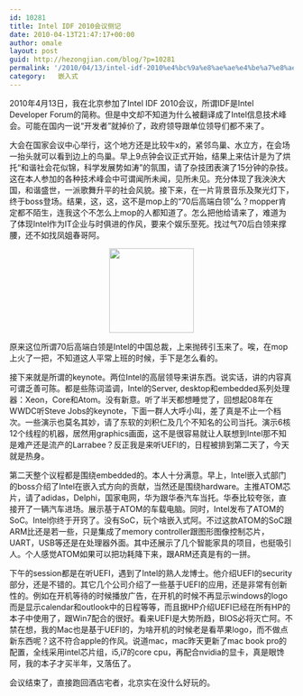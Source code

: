 ```yaml
---
id: 10281
title: Intel IDF 2010会议侧记
date: 2010-04-13T21:47:17+00:00
author: omale
layout: post
guid: http://hezongjian.com/blog/?p=10281
permalink: '/2010/04/13/intel-idf-2010%e4%bc%9a%e8%ae%ae%e4%be%a7%e8%ae%b0/'
category:   嵌入式  
---
```

2010年4月13日，我在北京参加了Intel IDF 2010会议，所谓IDF是Intel Developer Forum的简称。但是中文却不知道为什么被翻译成了Intel信息技术峰会。可能在国内一说&ldquo;开发者&rdquo;就掉价了，政府领导跟单位领导们都不来了。

大会在国家会议中心举行，这个地方还是比较牛x的，紧邻鸟巢、水立方，在会场一抬头就可以看到边上的鸟巢。早上9点钟会议正式开始，结果上来估计是为了烘托&ldquo;和谐社会花似锦，科学发展势如涛&rdquo;的氛围，请了杂技团表演了15分钟的杂技。这在本人参加的各种技术峰会中可谓闻所未闻，见所未见。充分体现了我泱泱大国，和谐盛世，一派歌舞升平的社会风貌。接下来，在一片背景音乐及聚光灯下，终于boss登场。结果，这，这，这不是mop上的&ldquo;70后高端白领&rdquo;么？mopper肯定都不陌生，连我这个不怎么上mop的人都知道了。怎么把他给请来了，难道为了体现Intel作为IT企业与时俱进的作风，要来个娱乐至死。找过气70后白领来撑腰，还不如找凤姐春哥阿。

<p style="text-align: center;">
  <a href="/uploads/2010/04/70.jpg"><img alt="" class="aligncenter size-thumbnail wp-image-10283" height="150" src="/uploads/2010/04/70-150x150.jpg" title="70" width="150" srcset="/uploads/2010/04/70-150x150.jpg 150w, /uploads/2010/04/70-100x100.jpg 100w" sizes="(max-width: 150px) 100vw, 150px" /></a>
</p>

原来这位所谓70后高端白领是Intel的中国总裁，上来抛砖引玉来了。唉，在mop上火了一把，不知道这人平常上班的时候，手下是怎么看的。

接下来就是所谓的keynote。两位Intel的高层领导来讲东西。说实话，讲的内容真可谓乏善可陈。都是些陈词滥调，Intel的Server, desktop和embedded系列处理器：Xeon，Core和Atom。没有新意。听了半天都想睡觉了，回想起08年在WWDC听Steve Jobs的keynote，下面一群人大呼小叫，差了真是不止一个档次。一些演示也莫名其妙，请了东软的刘积仁及几个不知名的公司当托。演示6核12个线程的机器，居然用graphics画面，这不是很容易就让人联想到Intel那不知是难产还是流产的Larrabee？反正我是来听UEFI的，日程被排到第二天了，今天就是热身。

第二天整个议程都是围绕embedded的。本人十分满意。早上，Intel嵌入式部门的boss介绍了Intel在嵌入式方向的贡献，当然还是围绕hardware。主推ATOM芯片，请了adidas，Delphi，国家电网，华为跟华泰汽车当托。华泰比较夸张，直接开了一辆汽车进场。展示基于ATOM的车载电脑。同时，Intel发布了ATOM的SoC。Intel你终于开窍了。没有SoC，玩个啥嵌入式阿。不过这款ATOM的SoC跟ARM比还是若一些，只是集成了memory controller跟图形图像控制芯片，UART，USB等还是在处理器外面。其中还展示了几个智能家具的项目，也挺吸引人。个人感觉ATOM如果可以把功耗降下来，跟ARM还真是有的一拼。

下午的session都是在听UEFI，遇到了Intel的熟人龙博士。他介绍UEFI的security部分，还是不错的。其它几个公司介绍了一些基于UEFI的应用，还是非常有创新性的。例如在开机等待的时候播放广告，在开机的时候不再显示windows的logo而是显示calendar和outlook中的日程等等，而且据HP介绍UEFI已经在所有HP的本子中使用了，跟Win7配合的很好。看来UEFI是大势所趋，BIOS必将灭亡阿。不禁在想，我的Mac也是基于UEFI的，为啥开机的时候老是看苹果logo，而不做点新东西呢？这不符合apple的作风。说道mac，mac昨天更新了mac book pro的配置，全线采用intel芯片组，i5,i7的core cpu，再配合nvidia的显卡，真是眼馋阿，我的本子才买半年，又落伍了。

会议结束了，直接跑回酒店宅者，北京实在没什么好玩的。